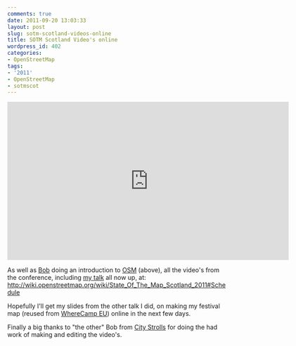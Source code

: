 ```yaml
---
comments: true
date: 2011-09-20 13:03:33
layout: post
slug: sotm-scotland-videos-online
title: SOTM Scotland Video's online
wordpress_id: 402
categories:
- OpenStreetMap
tags:
- '2011'
- OpenStreetMap
- sotmscot
---
```


<iframe width="640" height="360" src="http://www.youtube.com/embed/xpYPuaf0HYc" frameborder="0" allowfullscreen></iframe>

As well as [Bob](http://www.openstreetmap.org/user/Central%20America) doing an introduction to [OSM](http://www.openstreetmap.org) (above), all the video's from the conference, including
[my talk](http://www.chrisfleming.org/osm/state-of-the-map-scotland-the-state-of-scotland/)
all now up, at: <http://wiki.openstreetmap.org/wiki/State_Of_The_Map_Scotland_2011#Schedule>

Hopefully I'll get my slides from the other talk I did, on making my festival map (reused from [WhereCamp EU](http://wherecamp.eu/)) online in the next few days.

Finally a big thanks to "the other" Bob from [City Strolls](http://www.citystrolls.com/) for doing the had work of making and editing the video's.
